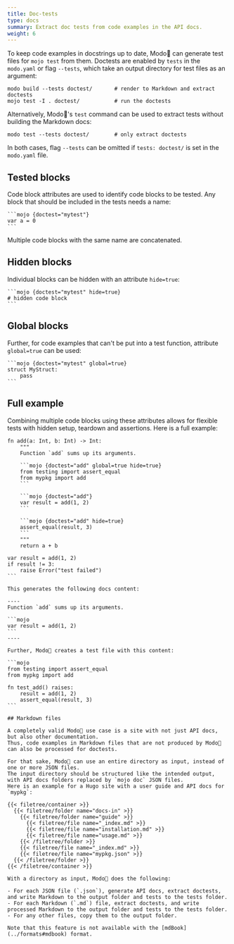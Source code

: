 ```yaml
---
title: Doc-tests
type: docs
summary: Extract doc tests from code examples in the API docs.
weight: 6
---
```


To keep code examples in docstrings up to date, Modo🧯 can generate test files for `mojo test` from them.
Doctests are enabled by `tests` in the `modo.yaml` or flag `--tests`, which take an output directory for test files as an argument:

```{class="no-wrap"}
modo build --tests doctest/       # render to Markdown and extract doctests
mojo test -I . doctest/           # run the doctests
```

Alternatively, Modo🧯's `test` command can be used to extract tests without building the Markdown docs:

```{class="no-wrap"}
modo test --tests doctest/        # only extract doctests
```

In both cases, flag `--tests` can be omitted if `tests: doctest/` is set in the `modo.yaml` file.

## Tested blocks

Code block attributes are used to identify code blocks to be tested.
Any block that should be included in the tests needs a name:

````{class="no-wrap"}
```mojo {doctest="mytest"}
var a = 0
```
````

Multiple code blocks with the same name are concatenated.

## Hidden blocks

Individual blocks can be hidden with an attribute `hide=true`:

````{class="no-wrap"}
```mojo {doctest="mytest" hide=true}
# hidden code block
```
````

## Global blocks

Further, for code examples that can't be put into a test function, attribute `global=true` can be used:

````{class="no-wrap"}
```mojo {doctest="mytest" global=true}
struct MyStruct:
    pass
```
````

## Full example

Combining multiple code blocks using these attributes allows for flexible tests with hidden setup, teardown and assertions.
Here is a full example:

````mojo {doctest="add" global=true class="no-wrap"}
fn add(a: Int, b: Int) -> Int:
    """
    Function `add` sums up its arguments.

    ```mojo {doctest="add" global=true hide=true}
    from testing import assert_equal
    from mypkg import add
    ```

    ```mojo {doctest="add"}
    var result = add(1, 2)
    ```
    
    ```mojo {doctest="add" hide=true}
    assert_equal(result, 3)
    ```
    """
    return a + b
````

````mojo {doctest="add" hide=true}
var result = add(1, 2)
if result != 3:
    raise Error("test failed")
```

This generates the following docs content:

----
Function `add` sums up its arguments.

```mojo
var result = add(1, 2)
```
----

Further, Modo🧯 creates a test file with this content:

```mojo
from testing import assert_equal
from mypkg import add

fn test_add() raises:
    result = add(1, 2)
    assert_equal(result, 3)
```

## Markdown files

A completely valid Modo🧯 use case is a site with not just API docs, but also other documentation.
Thus, code examples in Markdown files that are not produced by Modo🧯 can also be processed for doctests.

For that sake, Modo🧯 can use an entire directory as input, instead of one or more JSON files.
The input directory should be structured like the intended output, with API docs folders replaced by `mojo doc` JSON files.
Here is an example for a Hugo site with a user guide and API docs for `mypkg`:

{{< filetree/container >}}
  {{< filetree/folder name="docs-in" >}}
    {{< filetree/folder name="guide" >}}
      {{< filetree/file name="_index.md" >}}
      {{< filetree/file name="installation.md" >}}
      {{< filetree/file name="usage.md" >}}
    {{< /filetree/folder >}}
    {{< filetree/file name="_index.md" >}}
    {{< filetree/file name="mypkg.json" >}}
  {{< /filetree/folder >}}
{{< /filetree/container >}}

With a directory as input, Modo🧯 does the following:

- For each JSON file (`.json`), generate API docs, extract doctests, and write Markdown to the output folder and tests to the tests folder.
- For each Markdown (`.md`) file, extract doctests, and write processed Markdown to the output folder and tests to the tests folder.
- For any other files, copy them to the output folder.

Note that this feature is not available with the [mdBook](../formats#mdbook) format.
